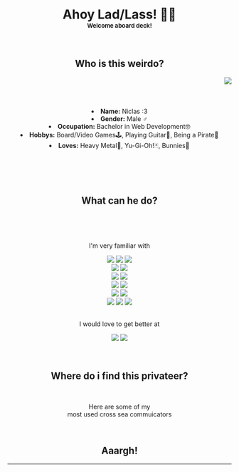 <body>
  <center>
    <div>
      <h1 align="center">
        Ahoy Lad/Lass! 🏴‍☠️ <br>
        <font size="2">Welcome aboard deck!</font>
      </h3>
      <br>
      <div>
        <h2 align="center">
          Who is this weirdo?
        </h2>
        <div align="center">
          <img src="https://media1.giphy.com/media/lMg0qBGvh0Hu0AMLj4/giphy.gif?cid=790b7611c6129cad063b7a773cd9411c68772f4bdc5e2f7c&rid=giphy.gif&ct=g" align="right">
        </div>
        <br>
        <br>
        <br>
        <br>
        <li>
          <b>Name:</b> Niclas :3
        </li>
        <li>
          <b>Gender:</b> Male ♂️
        </li>
        <li>
          <b>Occupation:</b> Bachelor in Web Development🤓
        </li>
        <li>
          <b>Hobbys:</b> Board/Video Games🕹️, Playing Guitar🎸, Being a Pirate🦜
        </li>
        <li>
          <b>Loves:</b> Heavy Metal🤘, Yu-Gi-Oh!🃏, Bunnies🐇
        </li>
        <br>
        <br>
        <br>
        <br>
      </div>
    </div>
    <div>
      <h2 align="center">
        What can he do?
      </h2>
    </div>
    <div>
      <br>
      <p align="center">
        <br>
        <p>I'm very familiar with</p>
        <img src="https://img.shields.io/badge/html5%20-%23E34F26.svg?&style=for-the-badge&logo=html5&logoColor=white"/>
        <img src="https://img.shields.io/badge/css3%20-%231572B6.svg?&style=for-the-badge&logo=css3&logoColor=white"/>
        <img src="https://img.shields.io/static/v1?style=for-the-badge&message=Sass&color=CC6699&logo=Sass&logoColor=FFFFFF&label="/><br>
        <img src="https://img.shields.io/badge/javascript%20-%23323330.svg?&style=for-the-badge&logo=javascript&logoColor=%23F7DF1E"/>
        <img src="https://img.shields.io/static/v1?style=for-the-badge&message=Vue.js&color=222222&logo=Vue.js&logoColor=4FC08D&label="/><br>
        <img src="https://img.shields.io/badge/node.js%20-%2343853D.svg?&style=for-the-badge&logo=node.js&logoColor=white"/>
        <img src="https://img.shields.io/static/v1?style=for-the-badge&message=Express&color=000000&logo=Express&logoColor=FFFFFF&label="/><br>
        <img src="https://img.shields.io/static/v1?style=for-the-badge&message=PHP&color=777BB4&logo=PHP&logoColor=FFFFFF&label="/>
        <img src="https://img.shields.io/static/v1?style=for-the-badge&message=WordPress&color=21759B&logo=WordPress&logoColor=FFFFFF&label="/><br>
        <img src="https://img.shields.io/static/v1?style=for-the-badge&message=MySQL&color=4479A1&logo=MySQL&logoColor=FFFFFF&label="/>
        <img src="https://img.shields.io/static/v1?style=for-the-badge&message=Firebase&color=222222&logo=Firebase&logoColor=FFCA28&label="/><br>
        <img src="https://img.shields.io/badge/adobe%20photoshop%20-%2331A8FF.svg?&style=for-the-badge&logo=adobe%20photoshop&logoColor=white"/>
        <img src="https://img.shields.io/static/v1?style=for-the-badge&message=Adobe+XD&color=FF61F6&logo=Adobe+XD&logoColor=FFFFFF&label="/>
        <img src="https://img.shields.io/static/v1?style=for-the-badge&message=Figma&color=F24E1E&logo=Figma&logoColor=FFFFFF&label="/>
        <br>
        <br>
        <p>I would love to get better at</p>
        <img src="https://img.shields.io/static/v1?style=for-the-badge&message=Unity&color=222222&logo=Unity&logoColor=FFFFFF&label="/>
        <img src="https://img.shields.io/static/v1?style=for-the-badge&message=C+Sharp&color=239120&logo=C+Sharp&logoColor=FFFFFF&label="/>
        <br><br>
      <br>
      <h2 align="center">
        Where do i find this privateer?
      </h2>
      <div align="center">
        <!-- <img src="https://i.imgur.com/KXx0cCx.gif" align="right" width="373.5px" height="208.5px"> -->
      </div>
      <br>
      <p align="center">
        Here are some of my<br>
        most used cross sea commuicators
      </p>
      <!-- <p align="center"><a href="https://twitter.com/PoolPartyAkali" target="_blank"><img src="https://img.shields.io/badge/PwoolPwatyAkwali%20-%231DA1F2.svg?&style=for-the-badge&logo=Twitter&logoColor=white"/></a> <a href="https://discord.me/cozythighs" target="_blank"><img src="https://img.shields.io/badge/CowzyThwighs%20-%237289DA.svg?&style=for-the-badge&logo=discord&logoColor=white"/></a></p> -->
    </div>
    <br>
    <div>
      <h2 align="center">Aaargh!</h2>
      <div align="center">
        <!-- <img src="https://i.imgur.com/tzYKRfd.gif"> -->
      </div>
      <hr>
    </div>
    </center>
</body>


